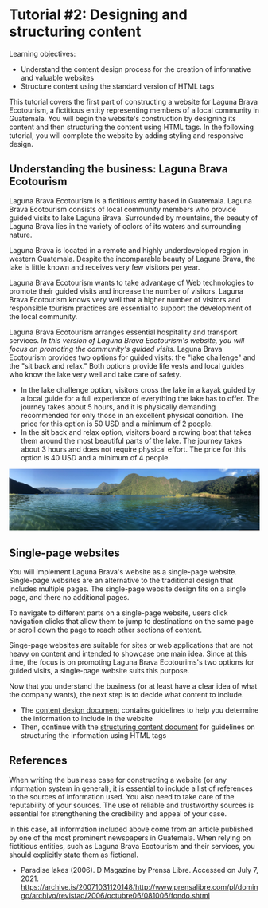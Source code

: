 # Tutorial #2: Designing and structuring content

Learning objectives:
- Understand the content design process for the creation of informative and valuable websites
- Structure content using the standard version of HTML tags

This tutorial covers the first part of constructing a website for Laguna Brava Ecotourism, a fictitious entity representing members of a local community in Guatemala. You will begin the website's construction by designing its content and then structuring the content using HTML tags. In the following tutorial, you will complete the website by adding styling and responsive design.

## Understanding the business: Laguna Brava Ecotourism

Laguna Brava Ecotourism is a fictitious entity based in Guatemala. Laguna Brava Ecotourism consists of local community members who provide guided visits to lake Laguna Brava. Surrounded by mountains, the beauty of Laguna Brava lies in the variety of colors of its waters and surrounding nature.

Laguna Brava is located in a remote and highly underdeveloped region in western Guatemala. Despite the incomparable beauty of Laguna Brava, the lake is little known and receives very few visitors per year.

Laguna Brava Ecotourism wants to take advantage of Web technologies to promote their guided visits and increase the number of visitors. Laguna Brava Ecotourism knows very well that a higher number of visitors and responsible tourism practices are essential to support the development of the local community.

Laguna Brava Ecotourism arranges essential hospitality and transport services. *In this version of Laguna Brava Ecotourism's website, you will focus on promoting the community's guided visits.* Laguna Brava Ecotourism provides two options for guided visits: the "lake challenge" and the "sit back and relax." Both options provide life vests and local guides who know the lake very well and take care of safety.

- In the lake challenge option, visitors cross the lake in a kayak guided by a local guide for a full experience of everything the lake has to offer. The journey takes about 5 hours, and it is physically demanding recommended for only those in an excellent physical condition. The price for this option is 50 USD and a minimum of 2 people.
- In the sit back and relax option, visitors board a rowing boat that takes them around the most beautiful parts of the lake. The journey takes about 3 hours and does not require physical effort. The price for this option is 40 USD and a minimum of 4 people.

![Panoramic lake view](img/panoramic-laguna-brava-2.jpg)

## Single-page websites

You will implement Laguna Brava's website as a single-page website. Single-page websites are an alternative to the traditional design that includes multiple pages. The single-page website design fits on a single page, and there no additional pages.

To navigate to different parts on a single-page website, users click navigation clicks that allow them to jump to destinations on the same page or scroll down the page to reach other sections of content.

Singe-page websites are suitable for sites or web applications that are not heavy on content and intended to showcase one main idea. Since at this time, the focus is on promoting Laguna Brava Ecotourims's two options for guided visits, a single-page website suits this purpose. 

Now that you understand the business (or at least have a clear idea of what the company wants), the next step is to decide what content to include.
- The [content design document](content-design.md) contains guidelines to help you determine the information to include in the website
- Then, continue with the [structuring content document](content-structure.md) for guidelines on structuring the information using HTML tags

## References

When writing the business case for constructing a website (or any information system in general), it is essential to include a list of references to the sources of information used. You also need to take care of the reputability of your sources. The use of reliable and trustworthy sources is essential for strengthening the credibility and appeal of your case. 

In this case, all information included above come from an article published by one of the most prominent newspapers in Guatemala. When relying on fictitious entities, such as Laguna Brava Ecotourism and their services, you should explicitly state them as fictional.  

- Paradise lakes (2006). D Magazine by Prensa Libre. Accessed on July 7, 2021. https://archive.is/20071031120148/http://www.prensalibre.com/pl/domingo/archivo/revistad/2006/octubre06/081006/fondo.shtml
